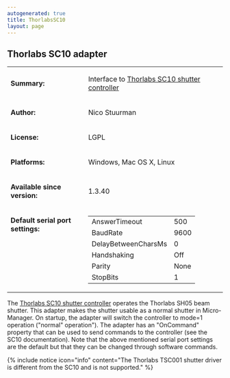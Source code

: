 ```yaml
---
autogenerated: true
title: ThorlabsSC10
layout: page
---
```


## Thorlabs SC10 adapter

<table cellspacing=3>
<tr>
<td markdown="1">

**Summary:**

</td>
<td markdown="1" valign="top">

Interface to [Thorlabs SC10 shutter
controller](http://www.thorlabs.com/thorProduct.cfm?partNumber=SC10)

</td>
</tr>
<tr>
<td markdown="1">

**Author:**

</td>
<td markdown="1">

Nico Stuurman

</td>
</tr>
<tr>
<td markdown="1">

**License:**

</td>
<td markdown="1">

LGPL

</td>
</tr>
<tr>
<td markdown="1">

**Platforms:**

</td>
<td markdown="1">

Windows, Mac OS X, Linux

</td>
</tr>
<tr>
<td markdown="1">

**Available since version:**

</td>
<td markdown="1">

1.3.40

</td>
<tr>
<td markdown="1" valign=top>

**Default serial port settings:**

</td>
<td markdown="1" valign=top>

|                     |      |
|---------------------|------|
| AnswerTimeout       | 500  |
| BaudRate            | 9600 |
| DelayBetweenCharsMs | 0    |
| Handshaking         | Off  |
| Parity              | None |
| StopBits            | 1    |

</td>
</tr>
</table>

The [Thorlabs SC10 shutter
controller](http://www.thorlabs.com/newgrouppage9.cfm?objectGroup_ID=927)
operates the Thorlabs SH05 beam shutter. This adapter makes the shutter
usable as a normal shutter in Micro-Manager. On startup, the adapter
will switch the controller to mode=1 operation ("normal" operation").
The adapter has an "OnCommand" property that can be used to send
commands to the controller (see the SC10 documentation). Note that the
above mentioned serial port settings are the default but that they can
be changed through software commands.

{% include notice icon="info" content="The Thorlabs TSC001 shutter driver is different from the SC10 and is not supported." %}

